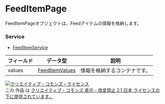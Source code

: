 # FeedItemPage
FeedItemPageオブジェクトは、Feedアイテムの情報を格納します。
### Service
+ [FeedItemService](../services/FeedItemService.md)

| フィールド | データ型 | 説明 | 
|---|---|---|
| values| <a href="../data/FeedItemValues.md">FeedItemValues</a>| 情報を格納するコンテナです。 |
<a rel="license" href="http://creativecommons.org/licenses/by-nd/2.1/jp/"><img alt="クリエイティブ・コモンズ・ライセンス" style="border-width:0" src="https://i.creativecommons.org/l/by-nd/2.1/jp/88x31.png" /></a><br />この 作品 は <a rel="license" href="http://creativecommons.org/licenses/by-nd/2.1/jp/">クリエイティブ・コモンズ 表示 - 改変禁止 2.1 日本 ライセンスの下に提供されています。</a>
